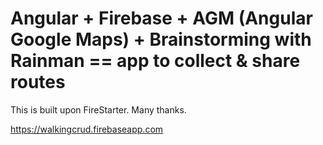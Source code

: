 # Angular + Firebase + AGM (Angular Google Maps) + Brainstorming with Rainman == app to collect & share routes

This is built upon FireStarter.  Many thanks.


https://walkingcrud.firebaseapp.com


